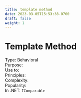 ```yaml
---
title: template method
date: 2023-03-05T15:53:38-0700
draft: false
weight: 1
---
```


# Template Method
Type: Behavioral  
Purpose:  
Use to:  
Principles:  
Complexity:  
Popularity:  
In .NET: `IComparable`  
